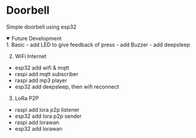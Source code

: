 # Doorbell

Simple doorbell using esp32

<details open>
<summary>Future Development</summary>
1. Basic
- add LED to give feedback of press
- add Buzzer
- add deepsleep

2. WiFi Internet
- esp32 add wifi & mqtt
- raspi add mqtt subscriber
- raspi add mp3 player
- esp32 add deepsleep, then wifi reconnect

3. LoRa P2P
- raspi add lora p2p listener
- esp32 add lora p2p sender
- raspi add lorawan
- esp32 add lorawan
</details>